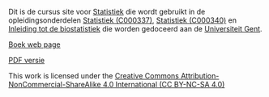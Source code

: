 Dit is de cursus site voor [Statistiek](https://statomics.github.io/sbc20) die wordt gebruikt in de opleidingsonderdelen
 [Statistiek (C000337)](https://studiegids.ugent.be/2020/NL/studiefiches/C000337.pdf), [Statistiek (C000340)](https://studiegids.ugent.be/2020/NL/studiefiches/C000340.pdf) en [Inleiding tot de biostatistiek](https://studiegids.ugent.be/2020/NL/studiefiches/D013106.pdf) die worden gedoceerd aan de [Universiteit Gent](www.ugent.be).

[Boek web page](https://statomics.github.io/sbc20)

[PDF versie](https://statomics.github.io/sbc20)

This work is licensed under the [Creative Commons Attribution-NonCommercial-ShareAlike 4.0 International (CC BY-NC-SA 4.0)](https://creativecommons.org/licenses/by-nc-sa/4.0)
